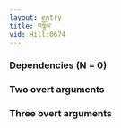 ```yaml
---
layout: entry
title: བསྙོལ་
vid: Hill:0674
---
```

### Dependencies (N = 0)


### Two overt arguments


### Three overt arguments

